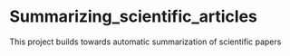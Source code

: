 # Summarizing_scientific_articles
This project builds towards automatic summarization of scientific papers
